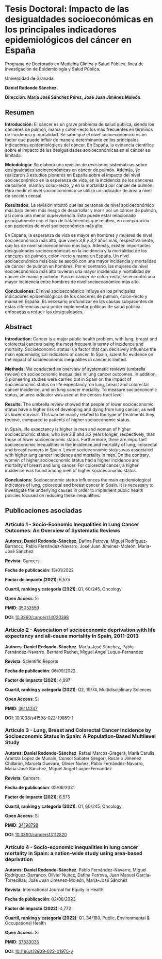 # Tesis Doctoral: Impacto de las desigualdades socioeconómicas en los principales indicadores epidemiológicos del cáncer en España

Programa de Doctorado en Medicina Clínica y Salud Pública, línea de investigación de Epidemiología y Salud Pública.

Universidad de Granada.

**Daniel Redondo Sánchez.**

**Dirección: María José Sánchez Pérez, José Juan Jiménez Moleón.**

## Resumen

**Introducción:**  El cáncer es un grave problema de salud pública, siendo los cánceres de pulmón, mama y colon-recto los más frecuentes en términos de incidencia y mortalidad. Se sabe que el nivel socioeconómico es un factor que puede influir de manera determinante en los principales indicadores epidemiológicos del cáncer. En España, la evidencia científica sobre el impacto de las desigualdades socioeconómicas en el cáncer es limitada.

**Metodología:** Se elaboró una revisión de revisiones sistemáticas sobre desigualdades socioeconómicas en cáncer de pulmón. Además, se realizaron 3 estudios pioneros en España sobre el impacto del nivel socioeconómico en la esperanza de vida, en la incidencia de los cánceres de pulmón, mama y colon-recto, y en la mortalidad por cáncer de pulmón. Para medir el nivel socioeconómico se utilizó un indicador de área a nivel de sección censal.

**Resultados:** La revisión mostró que las personas de nivel socioeconómico más bajo tienen más riesgo de desarrollar y morir por un cáncer de pulmón, así como una menor supervivencia. Esto puede estar relacionado principalmente con el tipo de tratamientos que reciben, en comparación con pacientes de nivel socioeconómico más alto. 

En España, la esperanza de vida es mayor en hombres y mujeres de nivel socioeconómico más alto, que viven 3,8 y 3,2 años más, respectivamente, que los de nivel socioeconómico más bajo. Además, existen importantes desigualdades socioeconómicas en la incidencia y la mortalidad de los cánceres de pulmón, colon-recto y mama en España. Un nivel socioeconómico más bajo se asoció con una mayor incidencia y mortalidad de cáncer de pulmón en hombres. Por el contrario, las mujeres de nivel socioeconómico más alto tuvieron una mayor incidencia y mortalidad de cáncer de mama y pulmón. Para el cáncer de colon-recto, se encontró una mayor incidencia entre hombres de nivel socioeconómico más alto.

**Conclusiones:** El nivel socioeconómico influye en los principales indicadores epidemiológicos de los cánceres de pulmón, colon-recto y mama en España. Es necesario profundizar en las causas subyacentes de estas diferencias para poder implementar políticas de salud pública enfocadas a reducir las desigualdades.

## Abstract

**Introduction:**  Cancer is a major public health problem, with lung, breast and colorectal cancers being the most frequent in terms of incidence and mortality. Socioeconomic status is a factor that can decisively influence the main epidemiological indicators of cancer. In Spain, scientific evidence on the impact of socioeconomic inequalities in cancer is limited.

**Methods:** We conducted an overview of systematic reviews (umbrella review) on socioeconomic inequalities in lung cancer outcomes. In addition, 3 pioneering studies were carried out in Spain on the impact of socioeconomic status on life expectancy, on lung, breast and colorectal cancer incidence, and on lung cancer mortality. To measure socioeconomic status, an area indicator was used at the census tract level.

**Results:** The umbrella review showed that people of lower socioeconomic status have a higher risk of developing and dying from lung cancer, as well as lower survival. This can be mainly related to the type of treatments they receive, compared to patients of higher socioeconomic status.

In Spain, life expectancy is higher in men and women of higher socioeconomic status, who live 3.8 and 3.2 years longer, respectively, than those of lower socioeconomic status. Furthermore, there are important socioeconomic inequalities in the incidence and mortality of lung, colorectal and breast cancers in Spain. Lower socioeconomic status was associated with higher lung cancer incidence and mortality in men. On the contrary, women of higher socioeconomic status had a higher incidence and mortality of breast and lung cancer. For colorectal cancer, a higher incidence was found among men of higher socioeconomic status.

**Conclusions:** Socioeconomic status influences the main epidemiological indicators of lung, colorectal and breast cancer in Spain. It is necessary to investigate the underlying causes in order to implement public health policies focused on reducing these inequalities.

## Publicaciones asociadas

### Artículo 1 - Socio-Economic Inequalities in Lung Cancer Outcomes: An Overview of Systematic Reviews 

**Autores**: **Daniel Redondo-Sánchez**, Dafina Petrova,
Miguel Rodríguez-Barranco, Pablo Fernández-Navarro, José Juan
Jiménez-Moleón, Maria-José Sánchez

**Revista**: Cancers

**Fecha de publicación**: 13/01/2022

**Factor de impacto (2021)**: 6,575

**Cuartil, ranking y categoría (2021)**: Q1, 60/245, Oncology

**Open Access**: Si

**PMID**: [35053559](https://pubmed.ncbi.nlm.nih.gov/35053559)

**DOI**: [10.3390/cancers14020398](https://doi.org/10.3390/cancers14020398)

### Artículo 2 - Association of socioeconomic deprivation with life expectancy and all-cause mortality in Spain, 2011-2013 

**Autores**: **Daniel Redondo-Sánchez**, María-José
Sánchez, Pablo Fernández-Navarro, Bernard Rachet, Miguel Angel
Luque-Fernandez

**Revista**: Scientific Reports

**Fecha de publicación**: 06/09/2022

**Factor de impacto (2021)**: 4,997

**Cuartil, ranking y categoría (2021)**: Q2, 19/74, Multidisciplinary
Sciences

**Open Access**: Si

**PMID**: [36114247](https://pubmed.ncbi.nlm.nih.gov/36114247)

**DOI**: [10.1038/s41598-022-19859-1](https://doi.org/10.1038/s41598-022-19859-1)

### Artículo 3 - Lung, Breast and Colorectal Cancer Incidence by Socioeconomic Status in Spain: A Population-Based Multilevel Study 

**Autores**: **Daniel Redondo-Sánchez**, Rafael
Marcos-Gragera, Marià Carulla, Arantza Lopez de Munain, Consol Sabater
Gregori, Rosario Jimenez Chillarón, Marcela Guevara, Olivier Nuñez,
Pablo Fernández-Navarro, María-José Sánchez, Miguel Angel
Luque-Fernandez

**Revista**: Cancers

**Fecha de publicación**: 05/06/2021

**Factor de impacto (2021)**: 6,575

**Cuartil, ranking y categoría (2021)**: Q1, 60/245, Oncology

**Open Access**: Si

**PMID**: [34198798](https://pubmed.ncbi.nlm.nih.gov/34198798)

**DOI**: [10.3390/cancers13112820](https://doi.org/10.3390/cancers13112820)

### Artículo 4 - Socio-economic inequalities in lung cancer mortality in Spain: a nation-wide study using area-based deprivation

**Autores**: **Daniel Redondo-Sánchez**, Pablo Fernández-Navarro, Miguel Rodríguez-Barranco, Olivier Nuñez, Dafina Petrova, Juan Manuel García-Torrecillas, Jose Juan Jimenez-Moleón, María-José Sánchez

**Revista**: International Journal for Equity in Health

**Fecha de publicación**: 02/08/2023  

**Factor de impacto (2022)**: 4,772

**Cuartil, ranking y categoría (2022)**: Q1, 34/180, Public, Environmental \& Occupational Health

**Open Access**: Si

**PMID**: [37533035](https://pubmed.ncbi.nlm.nih.gov/37533035)

**DOI**: [10.1186/s12939-023-01970-y](https://doi.org/10.1186/s12939-023-01970-y)
